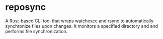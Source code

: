 # reposync
A Rust-based CLI tool that wraps watchexec and rsync to automatically synchronize files upon changes. It monitors a specified directory and and performs file synchronization.
